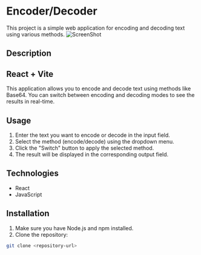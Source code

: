 # Encoder/Decoder

This project is a simple web application for encoding and decoding text using various methods.
![ScreenShot](https://raw.github.com/aziza810/encoder/blob/main/screenshots/Снимок%20экрана%202023-11-02%20в%2020.53.27.png)
## Description

## React + Vite

This application allows you to encode and decode text using methods like Base64. You can switch between encoding and decoding modes to see the results in real-time.

## Usage

1. Enter the text you want to encode or decode in the input field.
2. Select the method (encode/decode) using the dropdown menu.
3. Click the "Switch" button to apply the selected method.
4. The result will be displayed in the corresponding output field.

## Technologies

- React
- JavaScript

## Installation

1. Make sure you have Node.js and npm installed.
2. Clone the repository:

```bash
git clone <repository-url>
```
